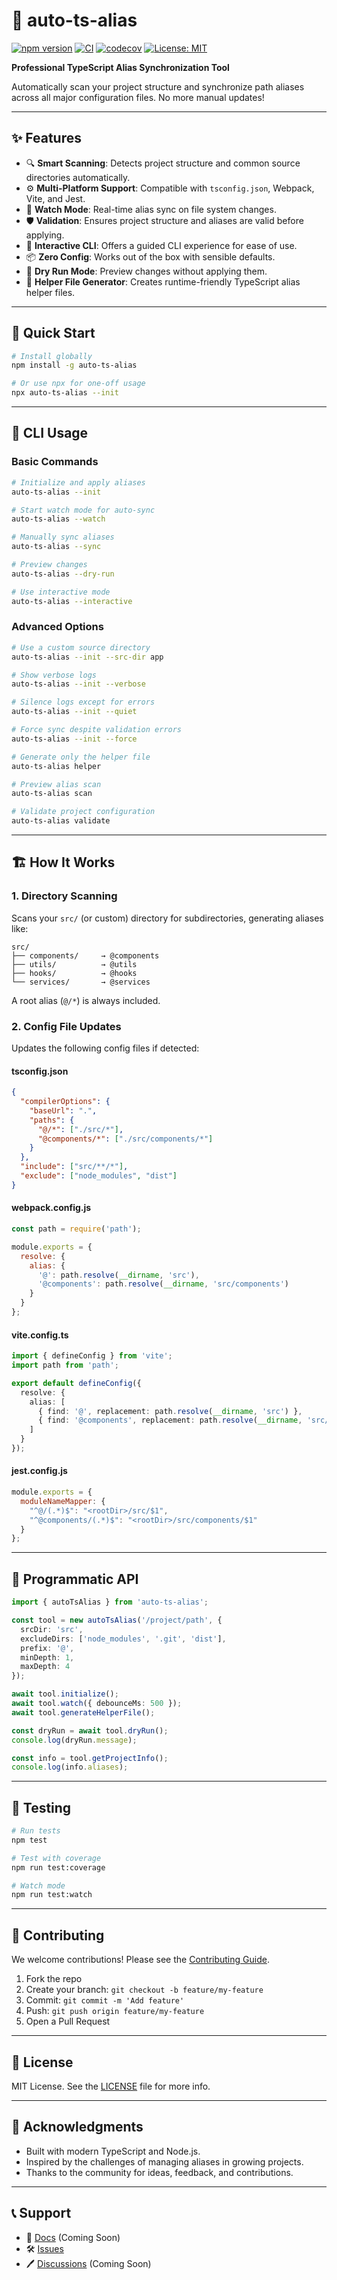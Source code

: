 # 🧠 auto-ts-alias

[![npm version](https://badge.fury.io/js/auto-ts-alias.svg)](https://badge.fury.io/js/auto-ts-alias)
[![CI](https://github.com/yourusername/auto-ts-alias/workflows/CI/badge.svg)](https://github.com/yourusername/auto-ts-alias/actions)
[![codecov](https://codecov.io/gh/yourusername/auto-ts-alias/branch/main/graph/badge.svg)](https://codecov.io/gh/yourusername/auto-ts-alias)
[![License: MIT](https://img.shields.io/badge/License-MIT-yellow.svg)](https://opensource.org/licenses/MIT)

**Professional TypeScript Alias Synchronization Tool**

Automatically scan your project structure and synchronize path aliases across all major configuration files. No more manual updates!

---

## ✨ Features

* 🔍 **Smart Scanning**: Detects project structure and common source directories automatically.
* ⚙️ **Multi-Platform Support**: Compatible with `tsconfig.json`, Webpack, Vite, and Jest.
* 👀 **Watch Mode**: Real-time alias sync on file system changes.
* 🛡️ **Validation**: Ensures project structure and aliases are valid before applying.
* 🌟 **Interactive CLI**: Offers a guided CLI experience for ease of use.
* 📦 **Zero Config**: Works out of the box with sensible defaults.
* 🤕 **Dry Run Mode**: Preview changes without applying them.
* 📄 **Helper File Generator**: Creates runtime-friendly TypeScript alias helper files.

---

## 🚀 Quick Start

```bash
# Install globally
npm install -g auto-ts-alias

# Or use npx for one-off usage
npx auto-ts-alias --init
```

---

## 📖 CLI Usage

### Basic Commands

```bash
# Initialize and apply aliases
auto-ts-alias --init

# Start watch mode for auto-sync
auto-ts-alias --watch

# Manually sync aliases
auto-ts-alias --sync

# Preview changes
auto-ts-alias --dry-run

# Use interactive mode
auto-ts-alias --interactive
```

### Advanced Options

```bash
# Use a custom source directory
auto-ts-alias --init --src-dir app

# Show verbose logs
auto-ts-alias --init --verbose

# Silence logs except for errors
auto-ts-alias --init --quiet

# Force sync despite validation errors
auto-ts-alias --init --force

# Generate only the helper file
auto-ts-alias helper

# Preview alias scan
auto-ts-alias scan

# Validate project configuration
auto-ts-alias validate
```

---

## 🏗️ How It Works

### 1. Directory Scanning

Scans your `src/` (or custom) directory for subdirectories, generating aliases like:

```
src/
├── components/     → @components
├── utils/          → @utils
├── hooks/          → @hooks
└── services/       → @services
```

A root alias (`@/*`) is always included.

### 2. Config File Updates

Updates the following config files if detected:

#### tsconfig.json

```json
{
  "compilerOptions": {
    "baseUrl": ".",
    "paths": {
      "@/*": ["./src/*"],
      "@components/*": ["./src/components/*"]
    }
  },
  "include": ["src/**/*"],
  "exclude": ["node_modules", "dist"]
}
```

#### webpack.config.js

```js
const path = require('path');

module.exports = {
  resolve: {
    alias: {
      '@': path.resolve(__dirname, 'src'),
      '@components': path.resolve(__dirname, 'src/components')
    }
  }
};
```

#### vite.config.ts

```ts
import { defineConfig } from 'vite';
import path from 'path';

export default defineConfig({
  resolve: {
    alias: [
      { find: '@', replacement: path.resolve(__dirname, 'src') },
      { find: '@components', replacement: path.resolve(__dirname, 'src/components') }
    ]
  }
});
```

#### jest.config.js

```js
module.exports = {
  moduleNameMapper: {
    "^@/(.*)$": "<rootDir>/src/$1",
    "^@components/(.*)$": "<rootDir>/src/components/$1"
  }
};
```

---

## 📒 Programmatic API

```ts
import { autoTsAlias } from 'auto-ts-alias';

const tool = new autoTsAlias('/project/path', {
  srcDir: 'src',
  excludeDirs: ['node_modules', '.git', 'dist'],
  prefix: '@',
  minDepth: 1,
  maxDepth: 4
});

await tool.initialize();
await tool.watch({ debounceMs: 500 });
await tool.generateHelperFile();

const dryRun = await tool.dryRun();
console.log(dryRun.message);

const info = tool.getProjectInfo();
console.log(info.aliases);
```

---

## 🤔 Testing

```bash
# Run tests
npm test

# Test with coverage
npm run test:coverage

# Watch mode
npm run test:watch
```

---

## 🙏 Contributing

We welcome contributions! Please see the [Contributing Guide](CONTRIBUTING.md).

1. Fork the repo
2. Create your branch: `git checkout -b feature/my-feature`
3. Commit: `git commit -m 'Add feature'`
4. Push: `git push origin feature/my-feature`
5. Open a Pull Request

---

## 📄 License

MIT License. See the [LICENSE](LICENSE) file for more info.

---

## 🙏 Acknowledgments

* Built with modern TypeScript and Node.js.
* Inspired by the challenges of managing aliases in growing projects.
* Thanks to the community for ideas, feedback, and contributions.

---

## 📞 Support

* 📖 [Docs](https://github.com/yourusername/auto-ts-alias/wiki) (Coming Soon)
* 🛠️ [Issues](https://github.com/yourusername/auto-ts-alias/issues)
* 🖊️ [Discussions](https://github.com/yourusername/auto-ts-alias/discussions) (Coming Soon)

